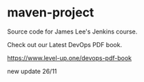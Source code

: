 # maven-project
Source code for James Lee's Jenkins course.

Check out our Latest DevOps PDF book.

https://www.level-up.one/devops-pdf-book

new update 26/11
